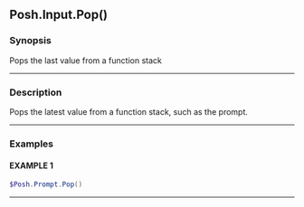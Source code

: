 Posh.Input.Pop()
----------------




### Synopsis
Pops the last value from a function stack



---


### Description

Pops the latest value from a function stack, such as the prompt.



---


### Examples
#### EXAMPLE 1
```PowerShell
$Posh.Prompt.Pop()
```



---
